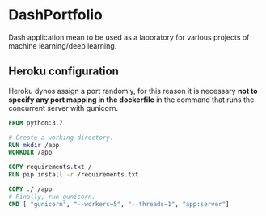 # DashPortfolio
Dash application mean to be used as a laboratory for various projects of machine learning/deep learning.

## Heroku configuration

Heroku dynos assign a port randomly, for this reason it is necessary __not to specify any port mapping in the dockerfile__ in the command that runs the concurrent server with gunicorn.

```dockerfile
FROM python:3.7

# Create a working directory.
RUN mkdir /app
WORKDIR /app

COPY requirements.txt /
RUN pip install -r /requirements.txt

COPY ./ /app
# Finally, run gunicorn.
CMD [ "gunicorn", "--workers=5", "--threads=1", "app:server"]
 ```
